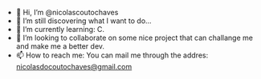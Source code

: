 - 👋 Hi, I’m @nicolascoutochaves
- 👀 I’m still discovering what I want to do...
- 🌱 I’m currently learning: C.
- 💞️ I’m looking to collaborate on some nice project that can challange me and make me a better dev.
- 📫 How to reach me: You can mail me through the addres: nicolasdocoutochaves@gmail.com

